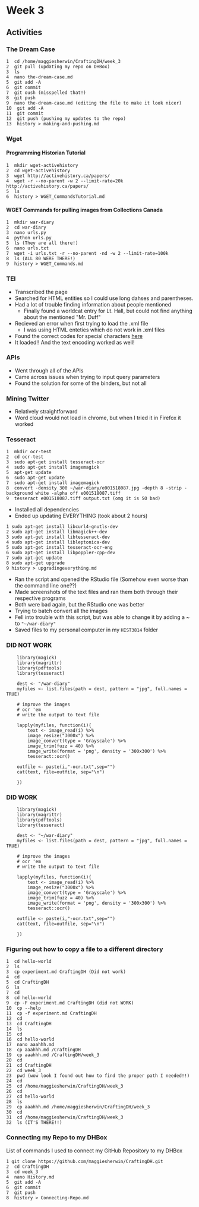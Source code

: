 # Week 3
## Activities
### The Dream Case
    1  cd /home/maggiesherwin/CraftingDH/week_3
    2  git pull (updating my repo on DHBox)
    3  ls
    4  nano the-dream-case.md
    5  git add -A
    6  git commit
    7  git oush (misspelled that!)
    8  git push
    9  nano the-dream-case.md (editing the file to make it look nicer)
    10  git add -A
    11  git commit
    12  git push (pushing my updates to the repo)
    13  history > making-and-pushing.md

### Wget
#### Programming Historian Tutorial
	1  mkdir wget-activehistory
	2  cd wget-activehistory
	3  wget http://activehistory.ca/papers/
	4  wget -r --no-parent -w 2 --limit-rate=20k http://activehistory.ca/papers/
	5  ls
	6  history > WGET_CommandsTutorial.md
#### WGET Commands for pulling images from Collections Canada
    1  mkdir war-diary
    2  cd war-diary
    3  nano urls.py
    4  python urls.py
    5  ls (They are all there!)
    6  nano urls.txt
    7  wget -i urls.txt -r --no-parent -nd -w 2 --limit-rate=100k
    8  ls (ALL 80 WERE THERE!)
    9  history > WGET_Commands.md
	
	
### TEI
- Transcribed the page
- Searched for HTML entities so I could use long dahses and parentheses. 
- Had a lot of trouble finding information about people mentioned
	- Finally found a worldcat entry for Lt. Hall, but could not find anything about the mentioned "Mr. Duff"
- Recieved an error when first trying to load the .xml file
	- I was using HTML enteties which do not work in .xml files
- Found the correct codes for special characters [here] 
- It loaded!! And the text encoding worked as well!
### APIs
- Went through all of the APIs
- Came across issues when trying to input query parameters
- Found the solution for some of the binders, but not all
### Mining Twitter
- Relatively straightforward
- Word cloud would not load in chrome, but when I tried it in Firefox it worked
### Tesseract
    1  mkdir ocr-test
    2  cd ocr-test
    3  sudo apt-get install tesseract-ocr
    4  sudo apt-get install imagemagick
    5  apt-get update
    6  sudo apt-get update
    7  sudo apt-get install imagemagick
    8  convert -density 300 ~/war-diary/e001518087.jpg -depth 8 -strip -background white -alpha off e001518087.tiff
    9  tesseract e001518087.tiff output.txt (omg it is SO bad)
- Installed all dependencies
- Ended up updating EVERYTHING (took about 2 hours)
```
1 sudo apt-get install libcurl4-gnutls-dev
2 sudo apt-get install libmagick++-dev
3 sudo apt-get install libtesseract-dev
4 sudo apt-get install libleptonica-dev
5 sudo apt-get install tesseract-ocr-eng
6 sudo apt-get install libpoppler-cpp-dev
7 sudo apt-get update
8 sudo apt-get upgrade
9 history > upgradingeverything.md
```
- Ran the script and opened the RStudio file (Somehow even worse than the command line one??)
- Made screenshots of the text files and ran them both through their respective programs
- Both were bad again, but the RStudio one was better
- Trying to batch convert all the images
- Fell into trouble with this script, but was able to change it by adding a ~ to `"~/war-diary"`
- Saved files to my personal computer in my `HIST3814` folder
### DID NOT WORK
```
    library(magick) 
    library(magrittr)
    library(pdftools)
    library(tesseract)

    dest <- "/war-diary"
    myfiles <- list.files(path = dest, pattern = "jpg", full.names = TRUE)

    # improve the images
    # ocr 'em
    # write the output to text file

    lapply(myfiles, function(i){
        text <- image_read(i) %>%
        image_resize("3000x") %>%
        image_convert(type = 'Grayscale') %>%
        image_trim(fuzz = 40) %>%
        image_write(format = 'png', density = '300x300') %>%
        tesseract::ocr()

    outfile <- paste(i,"-ocr.txt",sep="")
    cat(text, file=outfile, sep="\n")

    })
```

### DID WORK
```
    library(magick) 
    library(magrittr)
    library(pdftools)
    library(tesseract)

    dest <- "~/war-diary"
    myfiles <- list.files(path = dest, pattern = "jpg", full.names = TRUE)

    # improve the images
    # ocr 'em
    # write the output to text file

    lapply(myfiles, function(i){
        text <- image_read(i) %>%
        image_resize("3000x") %>%
        image_convert(type = 'Grayscale') %>%
        image_trim(fuzz = 40) %>%
        image_write(format = 'png', density = '300x300') %>%
        tesseract::ocr()

    outfile <- paste(i,"-ocr.txt",sep="")
    cat(text, file=outfile, sep="\n")

    })
```

### Figuring out how to copy a file to a different directory
    1  cd hello-world
    2  ls
    3  cp experiment.md CraftingDH (Did not work)
    4  cd
    5  cd CraftingDH
    6  ls
    7  cd
    8  cd hello-world
    9  cp -F experiment.md CraftingDH (did not WORK)
    10  cp --help
    11  cp -f experiment.md CraftingDH
    12  cd
    13  cd CraftingDH
    14  ls
    15  cd
    16  cd hello-world
    17  nano aaahhh.md
    18  cp aaahhh.md /CraftingDH
    19  cp aaahhh.md /CraftingDH/week_3
    20  cd
    21  cd CraftingDH
    22  cd week_3
    23  pwd (wow look I found out how to find the proper path I needed!!)
    24  cd
    25  cd /home/maggiesherwin/CraftingDH/week_3
    26  cd
    27  cd hello-world
    28  ls
    29  cp aaahhh.md /home/maggiesherwin/CraftingDH/week_3
    30  cd
    31  cd /home/maggiesherwin/CraftingDH/week_3
    32  ls (IT'S THERE!!)
### Connecting my Repo to my DHBox
List of commands I used to connect my GitHub Repository to my DHBox

	1 git clone https://github.com/maggiesherwin/CraftingDH.git
	2  cd CraftingDH
	3  cd week_3
	4  nano History.md
	5  git add -A
	6  git commit
	7  git push
	8  history > Connecting-Repo.md

[here]: <https://dvteclipse.com/documentation/svlinter/How_to_use_special_characters_in_XML.3F.html>
